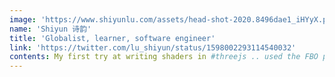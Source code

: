 ```yaml
---
image: 'https://www.shiyunlu.com/assets/head-shot-2020.8496dae1_iHYyX.png'
name: 'Shiyun 诗韵'
title: 'Globalist, learner, software engineer'
link: 'https://twitter.com/lu_shiyun/status/1598002293114540032'
contents: My first try at writing shaders in #threejs .. used the FBO particles technique to explore Chinese characters that have "女" (woman) as a component in them.. OMG it's so challenging! The new @threlte, made it easier though 🤓
---
```

